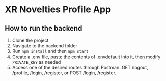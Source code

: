 # XR Novelties Profile App

## How to run the backend

1. Clone the project
2. Navigate to the backend folder
3. Run `npm install` and then `npm start`
4. Create a .env file, paste the contents of .envdefault into it, then modify `PRIVATE_KEY` as needed
5. Access one of the desired routes through Postman: GET /logout, /profile, /login, /register, or POST /login, /register.
